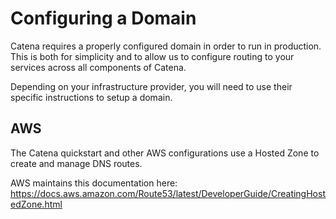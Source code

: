 # Configuring a Domain

Catena requires a properly configured domain in order to run in production. This is both for simplicity and to allow us to configure routing to your services 
across all components of Catena.

Depending on your infrastructure provider, you will need to use their specific instructions to setup a domain.

## AWS

The Catena quickstart and other AWS configurations use a Hosted Zone to create and manage DNS routes.

AWS maintains this documentation here: https://docs.aws.amazon.com/Route53/latest/DeveloperGuide/CreatingHostedZone.html